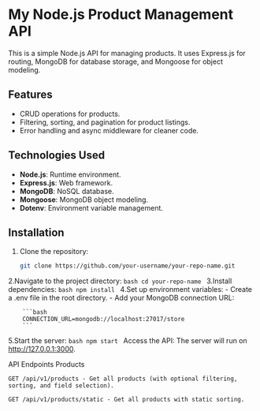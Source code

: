 
# My Node.js Product Management API

This is a simple Node.js API for managing products. It uses Express.js for routing, MongoDB for database storage, and Mongoose for object modeling.

## Features
- CRUD operations for products.
- Filtering, sorting, and pagination for product listings.
- Error handling and async middleware for cleaner code.

## Technologies Used
- **Node.js**: Runtime environment.
- **Express.js**: Web framework.
- **MongoDB**: NoSQL database.
- **Mongoose**: MongoDB object modeling.
- **Dotenv**: Environment variable management.

## Installation

1. Clone the repository:
   ```bash
   git clone https://github.com/your-username/your-repo-name.git
   ```
2.Navigate to the project directory:
    ```bash
    cd your-repo-name
    ```
3.Install dependencies:
    ```bash
    npm install
    ```
4.Set up environment variables:
        - Create a .env file in the root directory.
        - Add your MongoDB connection URL:
        
        ```bash
        CONNECTION_URL=mongodb://localhost:27017/store
        ```
5.Start the server:
    ```bash
    npm start
    ```
    Access the API:
    The server will run on http://127.0.0.1:3000.

API Endpoints
Products

    GET /api/v1/products - Get all products (with optional filtering, sorting, and field selection).

    GET /api/v1/products/static - Get all products with static sorting.
